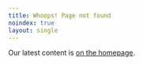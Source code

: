 ```yaml
---
title: Whoops! Page not found
noindex: true
layout: single
---
```


Our latest content is [on the homepage](/).
